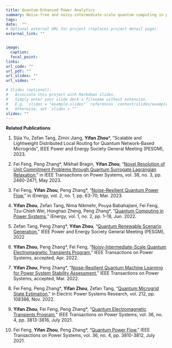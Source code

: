 ```yaml
---
title: Quantum-Enhanced Power Analytics 
summary: Noise-free and noisy-intermediate-scale quantum computing in power system analysis.
tags:
date:  ""
# Optional external URL for project (replaces project detail page).
external_link: ""


image:
  caption:  
  focal_point:  
links:
url_code: ""
url_pdf: ""
url_slides: ""
url_video: ""

# Slides (optional).
#   Associate this project with Markdown slides.
#   Simply enter your slide deck's filename without extension.
#   E.g. `slides = "example-slides"` references `content/slides/example-slides.md`.
#   Otherwise, set `slides = ""`.
slides: ""
---
```


**Related Publications**


1. Sijia Yu, Zefan Tang, Zimin Jiang, **Yifan Zhou***, “Scalable and Lightweight
Distributed Local Routing for Quantum Network-Based Microgrids”, IEEE Power
and Energy Society General Meeting (PESGM), 2023.

9. Fei Feng, Peng Zhang*, Mikhail Bragin, **Yifan Zhou**, “[Novel Resolution of Unit Commitment Problems through Quantum Surrogate Lagrangian Relaxation](https://ieeexplore.ieee.org/abstract/document/9793720),” in
IEEE Transactions on Power Systems, vol. 38, no. 3, pp. 2460-2471, May 2023.

8. Fei Feng, **Yifan Zhou**, Peng Zhang*, “[Noise-Resilient Quantum Power Flow](https://ieeexplore.ieee.org/abstract/document/10144277),” in iEnergy, vol. 2, no. 1, pp. 63-70, Mar. 2023.

7. **Yifan Zhou**, Zefan Tang, Nima Nikmehr, Pouya Babahajiani, Fei Feng, Tzu-Chieh Wei, Honghao Zheng, Peng Zhang*, “[Quantum Computing in Power Systems](https://ieeexplore.ieee.org/abstract/document/9831167),” iEnergy, vol. 1, no. 2, pp. 1–18, Jun. 2022.

6. Zefan Tang, Peng Zhang*, **Yifan Zhou**, “[Quantum Renewable Scenario Generation](https://ieeexplore.ieee.org/abstract/document/9916926),” IEEE Power and Energy Society General Meeting (PESGM), 2022


5. **Yifan Zhou**, Peng Zhang*, Fei Feng, “[Noisy-Intermediate-Scale Quantum Electromagnetic Transients Program](https://yifanzhou.info/publication/noisy-intermediate-scale-quantum-electromagnetic-transients-program/),” IEEE Transactions on Power Systems, accepted, Apr. 2022.


4. **Yifan Zhou**, Peng Zhang*, “[Noise-Resilient Quantum Machine Learning for Power System Stability Assessment](https://yifanzhou.info/publication/quantum-machine-learning-for-power-system-stability-assessment/),” IEEE Transactions on Power Systems, accepted, Mar. 2022.

3. Fei Feng, Peng Zhang*, **Yifan Zhou**, Zefan Tang, “[Quantum Microgrid State Estimation](https://www.sciencedirect.com/science/article/pii/S0378779622005235),” in Electric Power Systems Research, vol. 212, pp. 108386, Nov. 2022.

2. **Yifan Zhou**, Fei Feng, Peng Zhang*, “[Quantum Electromagnetic Transients Program](https://yifanzhou.info/publication/quantum-electromagnetic-transients-program/),” IEEE Transactions on Power Systems, vol. 36, no. 4, pp. 3813-3816, July 2021.

1. Fei Feng, **Yifan Zhou**, Peng Zhang*, “[Quantum Power Flow](https://ieeexplore.ieee.org/abstract/document/9423668),” IEEE Transactions on Power Systems, vol. 36, no. 4, pp. 3810-3812, July 2021.

